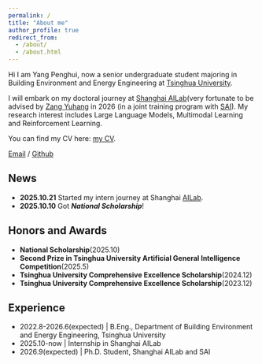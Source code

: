 ```yaml
---
permalink: /
title: "About me"
author_profile: true
redirect_from: 
  - /about/
  - /about.html
---
```

Hi I am Yang Penghui, now a senior undergraduate student majoring in Building Environment and Energy Engineering at [Tsinghua University](https://www.tsinghua.edu.cn/).

I will embark on my doctoral journey at [Shanghai AILab](https://www.shlab.org.cn/)(very fortunate to be advised by [Zang Yuhang](https://yuhangzang.github.io/) in 2026 (in a joint training program with [SAI](https://soai.sjtu.edu.cn/)). My research interest includes Large Language Models, Multimodal Learning and Reinforcement Learning.

You can find my CV here: [my CV](/assets/CV.pdf).

[Email](mailto:yph22@mails.tsinghua.edu.cn) / [Github](https://github.com/yph22) 

## News
* **2025.10.21** Started my intern journey at Shanghai [AILab](https://www.shlab.org.cn/).
* **2025.10.10** Got ***National Scholarship***!

## Honors and Awards
* **National Scholarship**(2025.10)
* **Second Prize in Tsinghua University Artificial General Intelligence Competition**(2025.5)
* **Tsinghua University Comprehensive Excellence Scholarship**(2024.12)
* **Tsinghua University Comprehensive Excellence Scholarship**(2023.12)

## Experience
* 2022.8-2026.6(expected) | B.Eng., Department of Building Environment and Energy Engineering, Tsinghua University
* 2025.10-now | Internship in Shanghai AILab
* 2026.9(expected) | Ph.D. Student, Shanghai AILab and SAI
